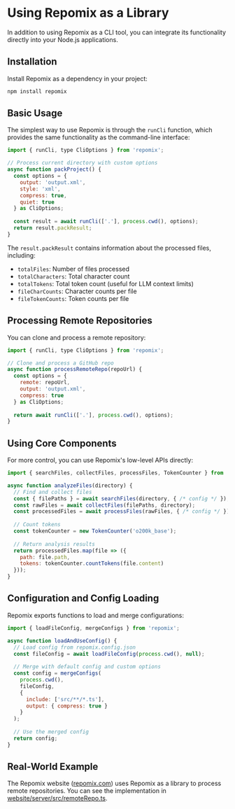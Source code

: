 # Using Repomix as a Library

In addition to using Repomix as a CLI tool, you can integrate its functionality directly into your Node.js applications.

## Installation

Install Repomix as a dependency in your project:

```bash
npm install repomix
```

## Basic Usage

The simplest way to use Repomix is through the `runCli` function, which provides the same functionality as the command-line interface:

```javascript
import { runCli, type CliOptions } from 'repomix';

// Process current directory with custom options
async function packProject() {
  const options = {
    output: 'output.xml',
    style: 'xml',
    compress: true,
    quiet: true
  } as CliOptions;
  
  const result = await runCli(['.'], process.cwd(), options);
  return result.packResult;
}
```

The `result.packResult` contains information about the processed files, including:
- `totalFiles`: Number of files processed
- `totalCharacters`: Total character count
- `totalTokens`: Total token count (useful for LLM context limits)
- `fileCharCounts`: Character counts per file
- `fileTokenCounts`: Token counts per file

## Processing Remote Repositories

You can clone and process a remote repository:

```javascript
import { runCli, type CliOptions } from 'repomix';

// Clone and process a GitHub repo
async function processRemoteRepo(repoUrl) {
  const options = {
    remote: repoUrl,
    output: 'output.xml',
    compress: true
  } as CliOptions;
  
  return await runCli(['.'], process.cwd(), options);
}
```

## Using Core Components

For more control, you can use Repomix's low-level APIs directly:

```javascript
import { searchFiles, collectFiles, processFiles, TokenCounter } from 'repomix';

async function analyzeFiles(directory) {
  // Find and collect files
  const { filePaths } = await searchFiles(directory, { /* config */ });
  const rawFiles = await collectFiles(filePaths, directory);
  const processedFiles = await processFiles(rawFiles, { /* config */ });
  
  // Count tokens
  const tokenCounter = new TokenCounter('o200k_base');
  
  // Return analysis results
  return processedFiles.map(file => ({
    path: file.path,
    tokens: tokenCounter.countTokens(file.content)
  }));
}
```

## Configuration and Config Loading

Repomix exports functions to load and merge configurations:

```javascript
import { loadFileConfig, mergeConfigs } from 'repomix';

async function loadAndUseConfig() {
  // Load config from repomix.config.json
  const fileConfig = await loadFileConfig(process.cwd(), null);
  
  // Merge with default config and custom options
  const config = mergeConfigs(
    process.cwd(),
    fileConfig,
    { 
      include: ['src/**/*.ts'],
      output: { compress: true }
    }
  );
  
  // Use the merged config
  return config;
}
```

## Real-World Example

The Repomix website ([repomix.com](https://repomix.com)) uses Repomix as a library to process remote repositories. You can see the implementation in [website/server/src/remoteRepo.ts](https://github.com/yamadashy/repomix/blob/main/website/server/src/remoteRepo.ts). 
